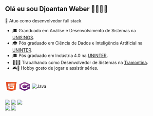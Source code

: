 ## Olá eu sou Djoantan Weber 🧔🏼‍♂️😁
🏬 Atuo como desenvolvedor full stack   


- 🎓 Granduado em Análise e Desenvolvimento de Sistemas na <a href="https://www.unisinos.br/" target="_blank">UNISINOS</a>.
- 🎓 Pós graduado em Ciência de Dados e Inteligência Artificial na <a href="https://www.uninter.com/" target="_blank">UNINTER</a>.
- 🎓 Pós graduado em Indústria 4.0 na <a href="https://www.uninter.com/" target="_blank">UNINTER</a>.
- 👨🏼‍💻 Trabalhando como Desenvolvedor de Sistemas na <a href="https://www.tramontina.com.br/" target="_blank">Tramontina</a>.
- 🎮👀 Hobby gosto de jogar e assistir séries. 

  
<div style="display: inline_block"><br>
  <img align="center" alt="HTML" height="30" width="40" src="https://raw.githubusercontent.com/devicons/devicon/master/icons/html5/html5-original.svg">
  <img align="center" alt="Csharp" height="30" width="40" src="https://raw.githubusercontent.com/devicons/devicon/master/icons/csharp/csharp-original.svg">
  <img align="center" alt="Java" height="30" width="40" src="https://img.shields.io/badge/Java-ED8B00?style=for-the-badge&logo=openjdk&logoColor=white">
  
</div>

## 
<div>
   <a href="https://instagram.com/djonatan11" target="_blank"><img src="https://img.shields.io/badge/-Instagram-%23E4405F?style=for-the-badge&logo=instagram&logoColor=white" target="_blank"></a>
   <a href="https://discord.gg/djonatanw" target="_blank"><img src="https://img.shields.io/badge/Discord-7289DA?style=for-the-badge&logo=discord&logoColor=white" target="_blank"></a>
   <a href="https://www.linkedin.com/in/djonatan-weber" target="_blank"><img src="https://img.shields.io/badge/-LinkedIn-%230077B5?style=for-the-badge&logo=linkedin&logoColor=white" target="_blank"></a> 
</div>

<div>
  <a href="https://github.com/DjonatanW">
  <img loading="lazy" height="180em" src="https://github-readme-stats.vercel.app/api/top-langs/?username=DjonatanW&layout=compact&langs_count=7&theme=dracula"/>
  <img loading="lazy" height="180em" src="https://github-readme-stats.vercel.app/api?username=DjonatanW&theme=blue-green"/>  
</div>
